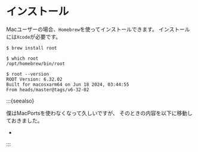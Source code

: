 # インストール

Macユーザーの場合、``Homebrew``を使ってインストールできます。
インストールには``Xcode``が必要です。

```console
$ brew install root

$ which root
/opt/homebrew/bin/root

$ root --version
ROOT Version: 6.32.02
Built for macosxarm64 on Jun 18 2024, 03:44:55
From heads/master@tags/v6-32-02
```

:::{seealso}

僕はMacPortsを使わなくなって久しいですが、
そのときの内容を以下に移動しておきました。

- [](./root-install-macports.md)

:::
